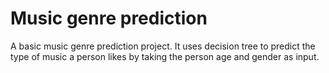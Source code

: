 # Music genre prediction
 A basic music genre prediction project. It uses decision tree to predict the type of music a person likes by taking the person age and gender as input.

